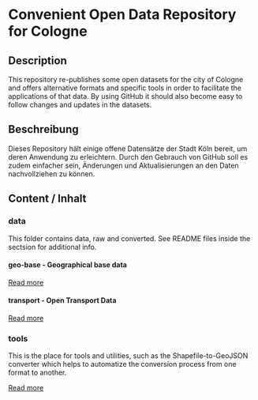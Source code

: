 Convenient Open Data Repository for Cologne
===========================================

## Description

This repository re-publishes some open datasets for the city of Cologne
and offers alternative formats and specific tools in order to facilitate 
the applications of that data. By using GitHub it should also become 
easy to follow changes and updates in the datasets.

## Beschreibung

Dieses Repository hält einige offene Datensätze der Stadt Köln bereit, um
deren Anwendung zu erleichtern. Durch den Gebrauch von GitHub soll es zudem
einfacher sein, Änderungen und Aktualisierungen an den Daten nachvollziehen
zu können.

## Content / Inhalt

### data

This folder contains data, raw and converted. See README files inside the sectsion
for additional info.

#### geo-base - Geographical base data

[Read more](https://github.com/marians/datahub-cgn/tree/master/data/geo-base)

#### transport - Open Transport Data

[Read more](https://github.com/marians/datahub-cgn/tree/master/data/transport)

### tools

This is the place for tools and utilities, such as the Shapefile-to-GeoJSON converter
which helps to automatize the conversion process from one format to another.

[Read more](https://github.com/marians/datahub-cgn/tree/master/tools)
